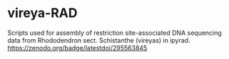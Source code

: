 # vireya-RAD

Scripts used for assembly of restriction site-associated DNA sequencing data from Rhododendron sect. Schistanthe (vireyas) in ipyrad.
https://zenodo.org/badge/latestdoi/295563845

